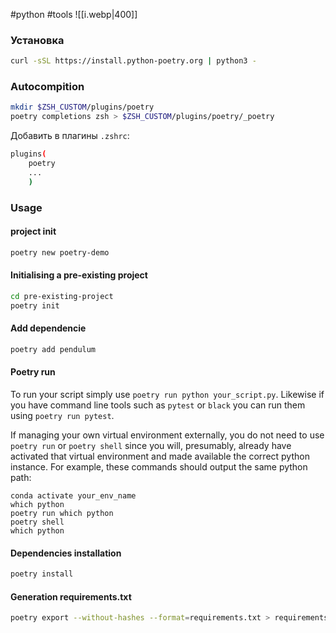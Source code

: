 #python #tools 
![[i.webp|400]]
### Установка
```bash
curl -sSL https://install.python-poetry.org | python3 -
```

### Autocompition
```bash 
mkdir $ZSH_CUSTOM/plugins/poetry
poetry completions zsh > $ZSH_CUSTOM/plugins/poetry/_poetry
```
Добавить в плагины `.zshrc`:
```bash
plugins(
	poetry
	...
	)
```


### Usage
#### project init
```bash
poetry new poetry-demo
```

#### Initialising a pre-existing project
```bash
cd pre-existing-project
poetry init
```

#### Add dependencie
```bash
poetry add pendulum
```

#### Poetry run
To run your script simply use `poetry run python your_script.py`. Likewise if you have command line tools such as `pytest` or `black` you can run them using `poetry run pytest`.

If managing your own virtual environment externally, you do not need to use `poetry run` or `poetry shell` since you will, presumably, already have activated that virtual environment and made available the correct python instance. For example, these commands should output the same python path:

```shell
conda activate your_env_name
which python
poetry run which python
poetry shell
which python
```

#### Dependencies installation
```bash
poetry install
```

#### Generation requirements.txt
```bash
poetry export --without-hashes --format=requirements.txt > requirements.txt
```
